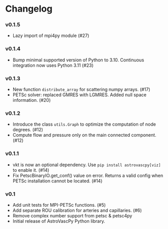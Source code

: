 # Changelog

### v0.1.5
* Lazy import of mpi4py module (#27)

### v0.1.4
* Bump minimal supported version of Python to 3.10. Continuous integration now uses Python 3.11 (#23)

### v0.1.3
* New function `distribute_array` for scattering numpy arrays. (#17)
* PETSc solver: replaced GMRES with LGMRES. Added null space information. (#20)

### v0.1.2
* Introduce the class `utils.Graph` to optimize the computation of node degrees. (#12)
* Compute flow and pressure only on the main connected component. (#12)

### v0.1.1
* vkt is now an optional dependency. Use `pip install astrovascpy[viz]` to enable it. (#14)
* Fix PetscBinaryIO.get_conf() value on error. Returns a valid config when PETSc installation cannot be located. (#14)

### v0.1
* Add unit tests for MPI-PETSc functions. (#5)
* Add separate ROU calibration for arteries and capillaries. (#6)
* Remove complex number support from petsc & petsc4py
* Initial release of AstroVascPy Python library.
